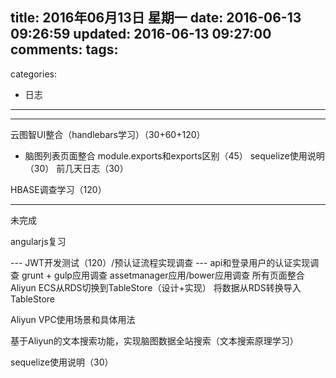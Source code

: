 title: 2016年06月13日 星期一
date: 2016-06-13 09:26:59
updated: 2016-06-13 09:27:00
comments:
tags:
- 
categories:
- 日志

---



---

云图智UI整合（handlebars学习）（30+60+120）
  + 脑图列表页面整合
module.exports和exports区别（45）
sequelize使用说明（30）
前几天日志（30）

HBASE调查学习（120）

---

未完成

angularjs复习

--- JWT开发测试（120）/预认证流程实现调查
--- api和登录用户的认证实现调查
grunt + gulp应用调查
assetmanager应用/bower应用调查
所有页面整合
Aliyun ECS从RDS切换到TableStore（设计+实现）
将数据从RDS转换导入TableStore

Aliyun VPC使用场景和具体用法

基于Aliyun的文本搜索功能，实现脑图数据全站搜索（文本搜索原理学习）

sequelize使用说明（30）